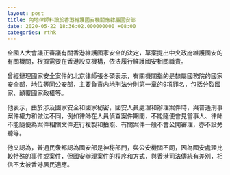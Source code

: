 ```yaml
---
layout: post
title: 內地律師料設於香港維護國安機關應隸屬國安部
date: 2020-05-22 18:36:02.000000000 +08:00
categories: rthk
---
```


全國人大會議正審議有關香港維護國家安全的決定，草案提出中央政府維護國安的有關機關，根據需要在香港設立機構，依法履行維護國安相關職責。

曾經辦理國家安全案件的北京律師張冬碩表示，有關機關指的是隸屬國務院的國家安全部，地位等同公安部，主要負責内地刑法分則第一章的9項罪名，包括分裂國家、顛覆國家政權等。

他表示，由於涉及國家安全和國家秘密，國安人員處理和辦理案件時，與普通刑事案件權力和做法不同，例如律師在人員偵查案件期間，不能隨便會見當事人、律師不能隨便為案件相關文件進行複製和拍照、有關案件一般不會公開審理，亦不設旁聽等。

他又認為，普通民衆都認為國安部是神秘部門，與公安機關不同，因為國安處理比較特殊的事件或案件，但國安辦理案件的程序和方式，與香港司法傳統有差別，相信不太被香港居民適應。
